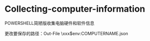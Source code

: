 # Collecting-computer-information
POWERSHELL简陋版收集电脑硬件和软件信息

更改要保存的路径：Out-File \\xxx\$env:COMPUTERNAME.json
